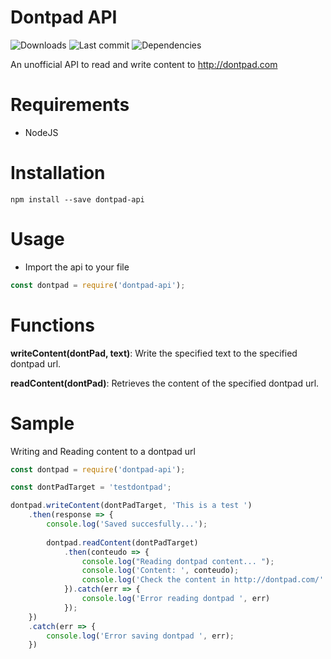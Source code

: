 # Dontpad API

![Downloads](https://img.shields.io/npm/dt/dontpad-api "Downloads") ![Last commit](https://img.shields.io/github/last-commit/abnerfs/dontpad-api "Last Commit") ![Dependencies](https://img.shields.io/david/abnerfs/dontpad-api)

An unofficial API to read and write content to http://dontpad.com

# Requirements
- NodeJS

# Installation
```npm install --save dontpad-api```


# Usage

- Import the api to your file
```javascript 
const dontpad = require('dontpad-api');
```

# Functions

**writeContent(dontPad, text)**: Write the specified text to the specified dontpad url.

**readContent(dontPad)**: Retrieves the content of the specified dontpad url.

# Sample 

Writing and Reading content to a dontpad url

```javascript
const dontpad = require('dontpad-api');

const dontPadTarget = 'testdontpad';

dontpad.writeContent(dontPadTarget, 'This is a test ')
    .then(response => {
        console.log('Saved succesfully...');
        
        dontpad.readContent(dontPadTarget)
            .then(conteudo => {
                console.log("Reading dontpad content... ");
                console.log('Content: ', conteudo);
                console.log('Check the content in http://dontpad.com/' + dontPadTarget);
            }).catch(err => {
                console.log('Error reading dontpad ', err)  
            });
    })
    .catch(err => {
        console.log('Error saving dontpad ', err);
    })



```
